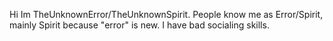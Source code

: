 Hi Im TheUnknownError/TheUnknownSpirit. People know me as Error/Spirit, mainly Spirit because "error" is new. 
I have bad socialing skills.
